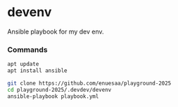 # devenv
Ansible playbook for my dev env.

### Commands
```bash
apt update
apt install ansible

git clone https://github.com/enuesaa/playground-2025
cd playground-2025/.devdev/devenv
ansible-playbook playbook.yml
```
